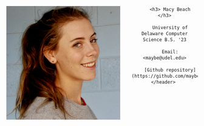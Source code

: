 <html>
    <header>
        <img src="mugshot.jpeg"
            alt="Macy Beach mugshot"
            style="float: left; margin-right: 30px; width:300px;" />

        <h3> Macy Beach </h3>

        University of Delaware Computer Science B.S. '23

        Email: <maybe@udel.edu>

        [Github repository](https://github.com/maybeep/maybeep.github.io.git)
    </header> 
<html>




